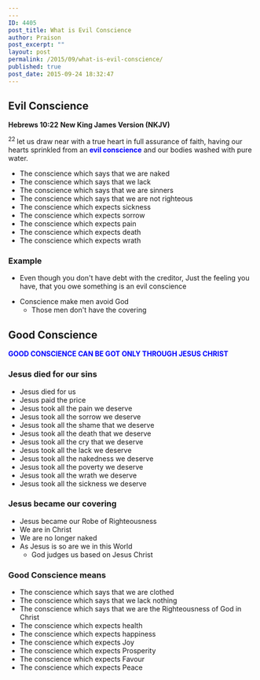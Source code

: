 ```yaml
---
---
ID: 4405
post_title: What is Evil Conscience
author: Praison
post_excerpt: ""
layout: post
permalink: /2015/09/what-is-evil-conscience/
published: true
post_date: 2015-09-24 18:32:47
---
```

<h2>Evil Conscience</h2>
<strong>Hebrews 10:22</strong>
<strong>New King James Version (NKJV)</strong>

<span id="en-NKJV-30156" class="text Heb-10-22"><sup class="versenum">22 </sup>let us draw near with a true heart in full assurance of faith, having our hearts sprinkled from an <span style="color: #0000ff;"><strong>evil conscience</strong></span> and our bodies washed with pure water.</span>
<ul>
	<li>The conscience which says that we are naked</li>
	<li>The conscience which says that we lack</li>
	<li>The conscience which says that we are sinners</li>
	<li>The conscience which says that we are not righteous</li>
	<li>The conscience which expects sickness</li>
	<li>The conscience which expects sorrow</li>
	<li>The conscience which expects pain</li>
	<li>The conscience which expects death</li>
	<li>The conscience which expects wrath</li>
</ul>
<h3>Example</h3>
<ul>
	<li>Even though you don't have debt with the creditor, Just the feeling you have, that you owe something is an evil conscience</li>
</ul>
<ul>
	<li>Conscience make men avoid God
<ul>
	<li>Those men don't have the covering</li>
</ul>
</li>
</ul>
<h2>Good Conscience</h2>
<span style="color: #0000ff;"><strong>GOOD CONSCIENCE CAN BE GOT ONLY THROUGH JESUS CHRIST</strong></span>
<h3>Jesus died for our sins</h3>
<ul>
	<li>Jesus died for us</li>
	<li>Jesus paid the price</li>
	<li>Jesus took all the pain we deserve</li>
	<li>Jesus took all the sorrow we deserve</li>
	<li>Jesus took all the shame that we deserve</li>
	<li>Jesus took all the death that we deserve</li>
	<li>Jesus took all the cry that we deserve</li>
	<li>Jesus took all the lack we deserve</li>
	<li>Jesus took all the nakedness we deserve</li>
	<li>Jesus took all the poverty we deserve</li>
	<li>Jesus took all the wrath we deserve</li>
	<li>Jesus took all the sickness we deserve</li>
</ul>
<h3>Jesus became our covering</h3>
<ul>
	<li>Jesus became our Robe of Righteousness</li>
	<li>We are in Christ</li>
	<li>We are no longer naked</li>
	<li>As Jesus is so are we in this World
<ul>
	<li>God judges us based on Jesus Christ</li>
</ul>
</li>
</ul>
<h3>Good Conscience means</h3>
<ul>
	<li>The conscience which says that we are clothed</li>
	<li>The conscience which says that we lack nothing</li>
	<li>The conscience which says that we are the Righteousness of God in Christ</li>
	<li>The conscience which expects health</li>
	<li>The conscience which expects happiness</li>
	<li>The conscience which expects Joy</li>
	<li>The conscience which expects Prosperity</li>
	<li>The conscience which expects Favour</li>
	<li>The conscience which expects Peace</li>
</ul>